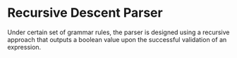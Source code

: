 # Recursive Descent Parser

Under certain set of grammar rules, the parser is designed using a recursive approach that outputs a boolean value upon the successful validation of an expression.  
